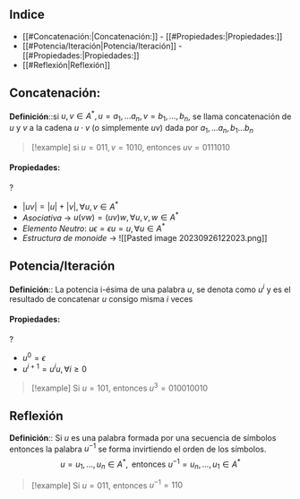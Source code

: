 ## Indice
- [[#Concatenación:|Concatenación:]]
		- [[#Propiedades:|Propiedades:]]
- [[#Potencia/Iteración|Potencia/Iteración]]
		- [[#Propiedades:|Propiedades:]]
- [[#Reflexión|Reflexión]]

## Concatenación:
**Definición**::si $u,v \in A^{*},u=a_{1},\dots a_{n}, v=b_{1},\dots,b_{n}$, se llama concatenación de $u \text{ y } v$ a la cadena $u \cdot v$ (o simplemente $uv$) dada por $a_{1},\dots a_{n},b_{1}\dots b_{n}$ 

> [!example]
> si $u=011,v=1010$, entonces $uv=0111010$

#### Propiedades:
?
- $|uv|=|u|+|v|, \forall u,v \in A^{*}$
- *Asociativa* -> $u(vw)=(uv)w, \forall u,v,w \in A^{*}$ 
- *Elemento Neutro*: $u\epsilon=\epsilon u=u,\forall u \in A^{*}$ 
- *Estructura de monoide* -> ![[Pasted image 20230926122023.png]]

## Potencia/Iteración
**Definición**:: La potencia i-ésima de una palabra $u$, se denota como $u^{i}$ y es el resultado de concatenar $u$ consigo misma $i$ veces

#### Propiedades:
?
- $u^{0}=\epsilon$
- $u^{i+1}=u^{i}u, \forall i \ge 0$ 

> [!example]
> Si $u=101$, entonces $u^3=010010010$

## Reflexión
**Definición**:: Si $u$ es una palabra formada por una secuencia de símbolos entonces la palabra $u^{-1}$ se forma invirtiendo el orden de los símbolos.$$ u = u_{1},\dots,u_{n}\in A^{*}, \text{ entonces } u^{-1}=u_{n},\dots, u_{1} \in A^{*}$$
> [!example]
> Si $u=011$, entonces $u^{-1}=110$
 